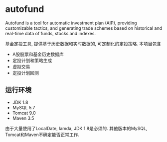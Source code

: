 # autofund

Autofund is a tool for automatic investment plan (AIP), providing customizable tactics, and generating trade schemes based on historical and real-time data of funds, stocks and indexes.

基金定投工具, 提供基于历史数据和实时数据的, 可定制化的定投策略. 本项目包含
- A股股票和基金历史数据库
- 定投计划和策略生成
- 虚拟交易
- 定投计划回测

## 运行环境
- JDK 1.8
- MySQL 5.7
- Tomcat 9.0
- Maven 3.5

由于大量使用了LocalDate, lamda, JDK 1.8是必须的. 其他版本的MySQL, Tomcat和Maven不确定能否正常工作.

